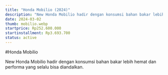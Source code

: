 ```yaml
---
title: "Honda Mobilio (2024)"
description: "New Honda Mobilio hadir dengan konsumsi bahan bakar lebih hemat dan performa yang selalu bisa diandalkan."
date: 2024-03-02
thumb: mobilio.webp
startprice: Rp252.600.000
startinstallment: Rp3.693.700
status: active
---
```

#Honda Mobilio

New Honda Mobilio hadir dengan konsumsi bahan bakar lebih hemat dan performa yang selalu bisa diandalkan.
